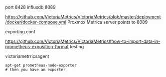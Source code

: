 
port 8428
influxdb 8089

https://github.com/VictoriaMetrics/VictoriaMetrics/blob/master/deployment/docker/docker-compose.yml
Proxmox Metrics server points to 8089

exporting.conf


https://github.com/VictoriaMetrics/VictoriaMetrics#how-to-import-data-in-prometheus-exposition-format testing

victoriametrricsagent
```shell
apt-get prometheus-node-exporter
# then you have an exporter

```